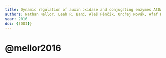 ```yaml
---
title: Dynamic regulation of auxin oxidase and conjugating enzymes AtDAO1 and GH3 modulates auxin homeostasis
authors: Nathan Mellor, Leah R. Band, Aleš Pěnčík, Ondřej Novák, Afaf Rashed, Tara Holman, Michael H. Wilson, Ute Voß, Anthony Bishopp, John R. King, Karin Ljung, Malcolm J. Bennett, Markus R. Owen
year: 2016
doi: {[DOI}}
---
```

# @mellor2016



